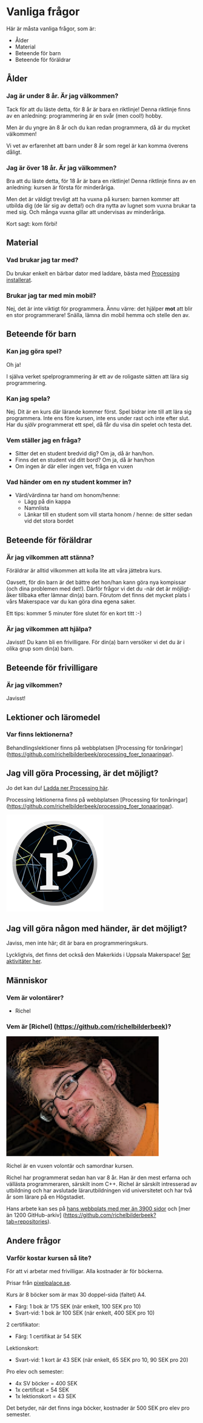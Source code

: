 # Vanliga frågor

Här är måsta vanliga frågor, som är:

 * Ålder
 * Material
 * Beteende för barn
 * Beteende för föräldrar


## Ålder

### Jag är under 8 år. Är jag välkommen?

Tack för att du läste detta, för 8 år är bara en riktlinje!
Denna riktlinje finns av en anledning: programmering är en
svår (men cool!) hobby.

Men är du yngre än 8 år och du kan redan programmera,
då är du mycket välkommen!

Vi vet av erfarenhet att barn under 8 år som regel är
kan komma överens dåligt.

### Jag är över 18 år. Är jag välkommen?

Bra att du läste detta, för 18 år är bara en riktlinje!
Denna riktlinje finns av en anledning: kursen 
är första för minderåriga.

Men det är väldigt trevligt att ha vuxna på kursen: 
barnen kommer att utbilda dig (de lär sig av detta!) 
och dra nytta av lugnet
som vuxna brukar ta med sig. Och många vuxna
gillar att undervisas av minderåriga.

Kort sagt: kom förbi!

## Material

### Vad brukar jag tar med?

Du brukar enkelt en bärbar dator med laddare, 
bästa med [Processing installerat](https://processing.org/download/).

### Brukar jag tar med min mobil?

Nej, det är inte viktigt för programmera.
Ännu värre: det hjälper **mot** att blir en stor programmerare!
Snälla, lämna din mobil hemma och stelle den av.

## Beteende för barn

### Kan jag göra spel?

Oh ja!

I själva verket spelprogrammering 
är ett av de roligaste sätten att lära sig programmering.

### Kan jag spela?

Nej. 
Dit är en kurs där lärande kommer först.
Spel bidrar inte till att lära sig programmera.
Inte ens före kursen, inte ens under rast och inte efter slut.
Har du *själv* programmerat ett spel,
då får du visa din spelet och testa det.

### Vem ställer jag en fråga?

 * Sitter det en student bredvid dig? Om ja, då är han/hon.
 * Finns det en student vid ditt bord? Om ja, då är han/hon
 * Om ingen är där eller ingen vet, fråga en vuxen

### Vad händer om en ny student kommer in?

 * Värd/värdinna tar hand om honom/henne:
   * Lägg på din kappa
   * Namnlista
   * Länkar till en student som vill starta honom / henne: de sitter sedan vid det stora bordet

## Beteende för föräldrar

### Är jag vilkommen att stänna?

Föräldrar är alltid vilkommen att kolla lite att våra jättebra kurs.

Oavsett, för din barn är det bättre det hon/han kann göra nya
kompissar (och dina problemen med det!). 
Därför frågor vi det du -när det är möjligt- åker tillbaka
efter lämnar din(a) barn. Förutom det finns det mycket plats
i vårs Makerspace var du kan göra dina egena saker.

Ett tips: kommer 5 minuter före slutet för en kort titt :-)

### Är jag vilkommen att hjälpa?

Javisst! Du kann bli en frivilligare. 
För din(a) barn versöker vi det du är i olika grup som din(a) barn.

## Beteende för frivilligare

### Är jag vilkommen?

Javisst!


## Lektioner och läromedel

### Var finns lektionerna?

Behandlingslektioner finns på webbplatsen 
[Processing för tonåringar] (https://github.com/richelbilderbeek/processing_foer_tonaaringar).

## Jag vill göra Processing, är det möjligt?

Jo det kan du! [Ladda ner Processing här](https://processing.org/download/).

Processing lektionerna finns på webbplatsen
[Processing för tonåringar] (https://github.com/richelbilderbeek/processing_foer_tonaaringar).

![](pics/processing3_logo_50.png)

## Jag vill göra någon med händer, är det möjligt?

Javiss, men inte här; dit är bara en programmeringskurs.

Lyckligtvis, det finns det också den Makerkids i Uppsala Makerspace!
[Ser aktivitäter her](https://www.uppsalamakerspace.se/aktiviteter).

## Människor

### Vem är volontärer?

 * Richel

### Vem är [Richel] (https://github.com/richelbilderbeek)?

![Richel](pics/richelbilderbeek.png)

Richel är en vuxen volontär och samordnar kursen.

Richel har programmerat sedan han var 8 år.
Han är den mest erfarna och vällästa programmeraren, särskilt inom C++.
Richel är särskilt intresserad av utbildning och har
avslutade lärarutbildningen vid universitetet och har två år som
lärare på en Högstadiet.

Hans arbete kan ses på 
[hans webbplats med mer än 3900 sidor](http://richelbilderbeek.nl) 
och [mer än 1200 GitHub-arkiv] (https://github.com/richelbilderbeek?tab=repositories).


## Andere frågor

### Varför kostar kursen så lite?

För att vi arbetar med frivilligar.
Alla kostnader är för böckerna.

Prisar från [pixelpalace.se](http://pixelpalace.se/).

Kurs är 8 böcker som är max 30 doppel-sida (faltet) A4.

 * Färg: 1 bok är 175 SEK (när enkelt, 100 SEK pro 10)
 * Svart-vid: 1 bok är 100 SEK (när enkelt, 400 SEK pro 10)

2 certifikator:

 * Färg: 1 certifikat är 54 SEK

Lektionskort:

 * Svart-vid: 1 kort är 43 SEK (när enkelt, 65 SEK pro 10, 90 SEK pro 20)

Pro elev och semester:

 * 4x SV böcker = 400 SEK
 * 1x certificat = 54 SEK
 * 1x lektionskort = 43 SEK

Det betyder, 
när det finns inga böcker, 
kostnader är 500 SEK pro elev pro semester.


